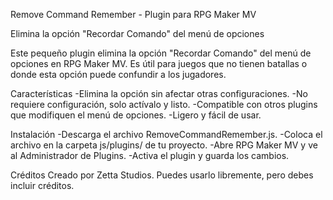 Remove Command Remember - Plugin para RPG Maker MV

Elimina la opción "Recordar Comando" del menú de opciones

Este pequeño plugin elimina la opción "Recordar Comando" del menú de opciones en RPG Maker MV. Es útil para juegos que no tienen batallas o donde esta opción puede confundir a los jugadores.

Características
-Elimina la opción sin afectar otras configuraciones.
-No requiere configuración, solo actívalo y listo.
-Compatible con otros plugins que modifiquen el menú de opciones.
-Ligero y fácil de usar.

Instalación
-Descarga el archivo RemoveCommandRemember.js.
-Coloca el archivo en la carpeta js/plugins/ de tu proyecto.
-Abre RPG Maker MV y ve al Administrador de Plugins.
-Activa el plugin y guarda los cambios.

Créditos
Creado por Zetta Studios. Puedes usarlo libremente, pero debes incluir créditos.
